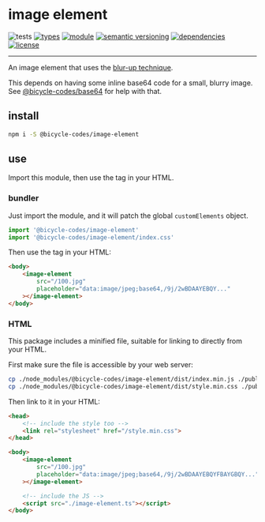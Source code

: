 # image element
![tests](https://github.com/bicycle-codes/image-element/actions/workflows/nodejs.yml/badge.svg)
[![types](https://img.shields.io/npm/types/@bicycle-codes/image-element?style=flat-square)](README.md)
[![module](https://img.shields.io/badge/module-ESM%2FCJS-blue?style=flat-square)](README.md)
[![semantic versioning](https://img.shields.io/badge/semver-2.0.0-blue?logo=semver&style=flat-square)](https://semver.org/)
[![dependencies](https://img.shields.io/badge/dependencies-zero-brightgreen.svg?style=flat-square)](package.json)
[![license](https://img.shields.io/badge/license-MIT-brightgreen.svg?style=flat-square)](LICENSE)

-----------------------------------------

An image element that uses the [blur-up technique](https://www.industrialempathy.com/posts/image-optimizations/#blurry-placeholder).

This depends on having some inline base64 code for a small, blurry image. See [@bicycle-codes/base64](https://github.com/bicycle-codes/img-stringify) for help with that.

## install

```sh
npm i -S @bicycle-codes/image-element
```

## use
Import this module, then use the tag in your HTML.

### bundler
Just import the module, and it will patch the global `customElements` object.

```js
import '@bicycle-codes/image-element'
import '@bicycle-codes/image-element/index.css'
```

Then use the tag in your HTML:

```html
<body>
    <image-element
        src="/100.jpg"
        placeholder="data:image/jpeg;base64,/9j/2wBDAAYEBQY..."
    ></image-element>
</body>
```

### HTML
This package includes a minified file, suitable for linking to directly from your HTML.

First make sure the file is accessible by your web server:

```sh
cp ./node_modules/@bicycle-codes/image-element/dist/index.min.js ./public/image-element.js
cp ./node_modules/@bicycle-codes/image-element/dist/style.min.css ./public
```

Then link to it in your HTML:

```html
<head>
    <!-- include the style too -->
    <link rel="stylesheet" href="/style.min.css">
</head>

<body>
    <image-element
        src="/100.jpg"
        placeholder="data:image/jpeg;base64,/9j/2wBDAAYEBQYFBAYGBQY..."
    ></image-element>

    <!-- include the JS -->
    <script src="./image-element.ts"></script>
</body>
```
